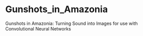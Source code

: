 # Gunshots_in_Amazonia
Gunshots in Amazonia: Turning Sound into Images for use with Convolutional Neural Networks
